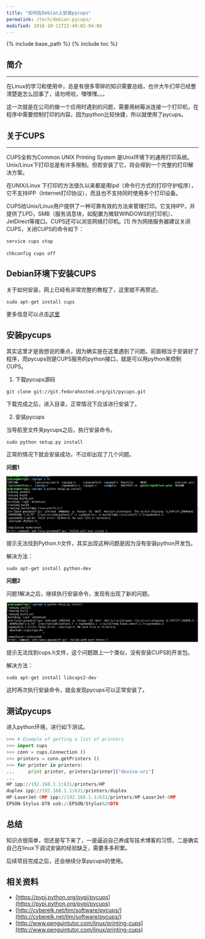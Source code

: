 ```yaml
---
title: "如何在Debian上安装pycups"
permalink: /tech/debian-pycups/
modified: 2016-10-11T22:40:02-04:00
---
```


{% include base_path %}
{% include toc %}
## 简介
----
在Linux的学习和使用中，总是有很多零碎的知识需要总结，也许大牛们早已经整清楚是怎么回事了，请勿喷哈，嘿嘿嘿。。。

这一次就是在公司的做一个应用时遇到的问题，需要用树莓派连接一个打印机，在程序中需要控制打印的内容。因为python比较快捷，所以就使用了pycups。


## 关于CUPS
----
CUPS全称为Common UNIX Printing System 是Unix环境下的通用打印系统。Unix/Linux下打印总是有许多限制。但若安装了它，将会得到一个完整的打印解决方案。

在UNIX/Linux 下打印的方法很久以来都是用lpd（命令行方式的打印守护程序），它不支持IPP（Internet打印协议），而且也不支持同时使用多个打印设备。

CUPS给Unix/Linux用户提供了一种可靠有效的方法来管理打印。它支持IPP，并提供了LPD，SMB（服务消息块，如配置为微软WINDOWS的打印机）、JetDirect等接口。CUPS还可以浏览网络打印机。[1] 
作为网络服务器建议关闭CUPS，关闭CUPS的命令如下：
```shell
service cups stop

chkconfig cups off
```
## Debian环境下安装CUPS

关于如何安装，网上已经有非常完整的教程了，这里就不再赘述。

```shell
sudo apt-get install cups
```

更多信息可以点击[这里](http://www.penguintutor.com/linux/printing-cups)

## 安装pycups
其实这里才是我想说的重点，因为确实是在这里遇到了问题。前面相当于安装好了程序，而pycups则是CUPS服务的python接口，就是可以用python来控制CUPS。

1. 下载pycups源码

```shell
git clone git://git.fedorahosted.org/git/pycups.git
```

下载完成之后，进入目录，正常情况下应该进行安装了。

2. 安装pycups

当导航至文件夹pycups之后，执行安装命令。

```shell
sudo python setup.py install
```

正常的情况下就会安装成功，不过却出现了几个问题。

**问题1**

![](https://raw.githubusercontent.com/Lee-Kevin/images/master/2016/2016-10-11/1.jpg)

提示无法找到Python.h文件，其实出现这种问题是因为没有安装python开发包。

解决方法：

```shell
sudo apt-get install python-dev
```

**问题2**

问题1解决之后，继续执行安装命令，发现有出现了新的问题。

![](https://raw.githubusercontent.com/Lee-Kevin/images/master/2016/2016-10-11/2.jpg)

提示无法找到cups.h文件，这个问题跟上一个类似，没有安装CUPS的开发包。

解决方法：

```shell
sudo apt-get install libcups2-dev
```

这时再次执行安装命令，就会发现pycups可以正常安装了。

## 测试pycups
进入python环境，进行如下测试。

```python
>>> # Example of getting a list of printers
>>> import cups
>>> conn = cups.Connection ()
>>> printers = conn.getPrinters ()
>>> for printer in printers:
...     print printer, printers[printer]["device-uri"]
...
HP ipp://192.168.1.1:631/printers/HP
duplex ipp://192.168.1.1:631/printers/duplex
HP-LaserJet-6MP ipp://192.168.1.1:631/printers/HP-LaserJet-6MP
EPSON-Stylus-D78 usb://EPSON/Stylus%20D78
```
## 总结
知识点很简单，但还是写下来了，一是逼迫自己养成写技术博客的习惯，二是确实自己在linux下调试安装的经验缺乏，需要多多积累。

后续项目完成之后，还会继续分享pycups的使用。

## 相关资料

- [https://pypi.python.org/pypi/pycups](https://pypi.python.org/pypi/pycups)
- [http://cyberelk.net/tim/software/pycups/](http://cyberelk.net/tim/software/pycups/)
- [http://www.penguintutor.com/linux/printing-cups](http://www.penguintutor.com/linux/printing-cups)